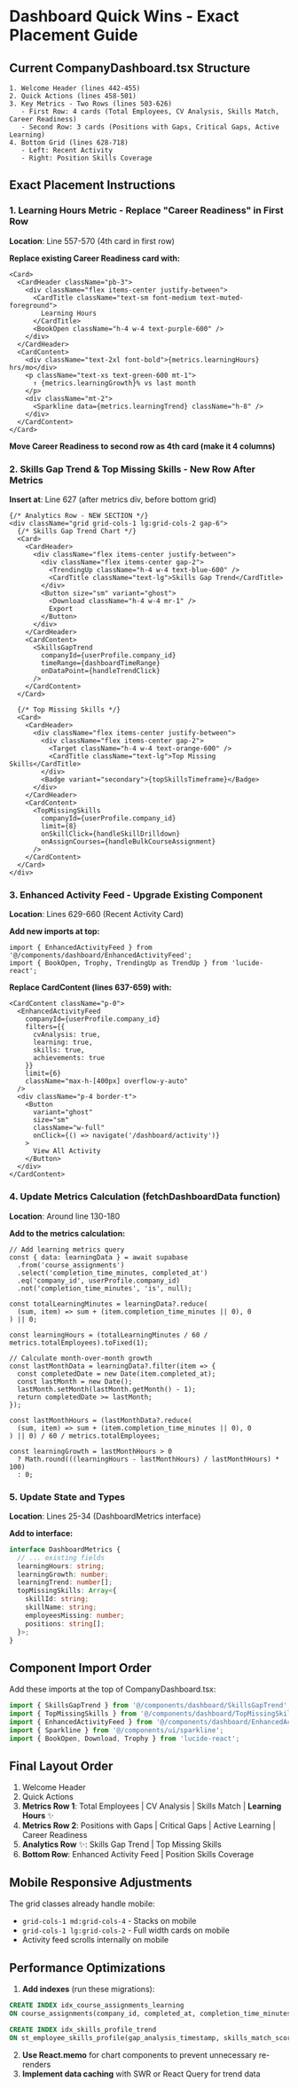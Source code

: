 # Dashboard Quick Wins - Exact Placement Guide

## Current CompanyDashboard.tsx Structure

```
1. Welcome Header (lines 442-455)
2. Quick Actions (lines 458-501)
3. Key Metrics - Two Rows (lines 503-626)
   - First Row: 4 cards (Total Employees, CV Analysis, Skills Match, Career Readiness)
   - Second Row: 3 cards (Positions with Gaps, Critical Gaps, Active Learning)
4. Bottom Grid (lines 628-718)
   - Left: Recent Activity
   - Right: Position Skills Coverage
```

## Exact Placement Instructions

### 1. **Learning Hours Metric** - Replace "Career Readiness" in First Row

**Location**: Line 557-570 (4th card in first row)

**Replace existing Career Readiness card with:**
```tsx
<Card>
  <CardHeader className="pb-3">
    <div className="flex items-center justify-between">
      <CardTitle className="text-sm font-medium text-muted-foreground">
        Learning Hours
      </CardTitle>
      <BookOpen className="h-4 w-4 text-purple-600" />
    </div>
  </CardHeader>
  <CardContent>
    <div className="text-2xl font-bold">{metrics.learningHours} hrs/mo</div>
    <p className="text-xs text-green-600 mt-1">
      ↑ {metrics.learningGrowth}% vs last month
    </p>
    <div className="mt-2">
      <Sparkline data={metrics.learningTrend} className="h-8" />
    </div>
  </CardContent>
</Card>
```

**Move Career Readiness to second row as 4th card (make it 4 columns)**

### 2. **Skills Gap Trend & Top Missing Skills** - New Row After Metrics

**Insert at**: Line 627 (after metrics div, before bottom grid)

```tsx
{/* Analytics Row - NEW SECTION */}
<div className="grid grid-cols-1 lg:grid-cols-2 gap-6">
  {/* Skills Gap Trend Chart */}
  <Card>
    <CardHeader>
      <div className="flex items-center justify-between">
        <div className="flex items-center gap-2">
          <TrendingUp className="h-4 w-4 text-blue-600" />
          <CardTitle className="text-lg">Skills Gap Trend</CardTitle>
        </div>
        <Button size="sm" variant="ghost">
          <Download className="h-4 w-4 mr-1" />
          Export
        </Button>
      </div>
    </CardHeader>
    <CardContent>
      <SkillsGapTrend 
        companyId={userProfile.company_id}
        timeRange={dashboardTimeRange}
        onDataPoint={handleTrendClick}
      />
    </CardContent>
  </Card>

  {/* Top Missing Skills */}
  <Card>
    <CardHeader>
      <div className="flex items-center justify-between">
        <div className="flex items-center gap-2">
          <Target className="h-4 w-4 text-orange-600" />
          <CardTitle className="text-lg">Top Missing Skills</CardTitle>
        </div>
        <Badge variant="secondary">{topSkillsTimeframe}</Badge>
      </div>
    </CardHeader>
    <CardContent>
      <TopMissingSkills 
        companyId={userProfile.company_id}
        limit={8}
        onSkillClick={handleSkillDrilldown}
        onAssignCourses={handleBulkCourseAssignment}
      />
    </CardContent>
  </Card>
</div>
```

### 3. **Enhanced Activity Feed** - Upgrade Existing Component

**Location**: Lines 629-660 (Recent Activity Card)

**Add new imports at top:**
```tsx
import { EnhancedActivityFeed } from '@/components/dashboard/EnhancedActivityFeed';
import { BookOpen, Trophy, TrendingUp as TrendUp } from 'lucide-react';
```

**Replace CardContent (lines 637-659) with:**
```tsx
<CardContent className="p-0">
  <EnhancedActivityFeed 
    companyId={userProfile.company_id}
    filters={{
      cvAnalysis: true,
      learning: true,
      skills: true,
      achievements: true
    }}
    limit={6}
    className="max-h-[400px] overflow-y-auto"
  />
  <div className="p-4 border-t">
    <Button 
      variant="ghost" 
      size="sm" 
      className="w-full"
      onClick={() => navigate('/dashboard/activity')}
    >
      View All Activity
    </Button>
  </div>
</CardContent>
```

### 4. **Update Metrics Calculation** (fetchDashboardData function)

**Location**: Around line 130-180

**Add to the metrics calculation:**
```tsx
// Add learning metrics query
const { data: learningData } = await supabase
  .from('course_assignments')
  .select('completion_time_minutes, completed_at')
  .eq('company_id', userProfile.company_id)
  .not('completion_time_minutes', 'is', null);

const totalLearningMinutes = learningData?.reduce(
  (sum, item) => sum + (item.completion_time_minutes || 0), 0
) || 0;

const learningHours = (totalLearningMinutes / 60 / metrics.totalEmployees).toFixed(1);

// Calculate month-over-month growth
const lastMonthData = learningData?.filter(item => {
  const completedDate = new Date(item.completed_at);
  const lastMonth = new Date();
  lastMonth.setMonth(lastMonth.getMonth() - 1);
  return completedDate >= lastMonth;
});

const lastMonthHours = (lastMonthData?.reduce(
  (sum, item) => sum + (item.completion_time_minutes || 0), 0
) || 0) / 60 / metrics.totalEmployees;

const learningGrowth = lastMonthHours > 0 
  ? Math.round(((learningHours - lastMonthHours) / lastMonthHours) * 100)
  : 0;
```

### 5. **Update State and Types**

**Location**: Lines 25-34 (DashboardMetrics interface)

**Add to interface:**
```typescript
interface DashboardMetrics {
  // ... existing fields
  learningHours: string;
  learningGrowth: number;
  learningTrend: number[];
  topMissingSkills: Array<{
    skillId: string;
    skillName: string;
    employeesMissing: number;
    positions: string[];
  }>;
}
```

## Component Import Order

Add these imports at the top of CompanyDashboard.tsx:
```typescript
import { SkillsGapTrend } from '@/components/dashboard/SkillsGapTrend';
import { TopMissingSkills } from '@/components/dashboard/TopMissingSkills';
import { EnhancedActivityFeed } from '@/components/dashboard/EnhancedActivityFeed';
import { Sparkline } from '@/components/ui/sparkline';
import { BookOpen, Download, Trophy } from 'lucide-react';
```

## Final Layout Order

1. Welcome Header
2. Quick Actions
3. **Metrics Row 1**: Total Employees | CV Analysis | Skills Match | **Learning Hours** ✨
4. **Metrics Row 2**: Positions with Gaps | Critical Gaps | Active Learning | Career Readiness
5. **Analytics Row** ✨: Skills Gap Trend | Top Missing Skills
6. **Bottom Row**: Enhanced Activity Feed | Position Skills Coverage

## Mobile Responsive Adjustments

The grid classes already handle mobile:
- `grid-cols-1 md:grid-cols-4` - Stacks on mobile
- `grid-cols-1 lg:grid-cols-2` - Full width cards on mobile
- Activity feed scrolls internally on mobile

## Performance Optimizations

1. **Add indexes** (run these migrations):
```sql
CREATE INDEX idx_course_assignments_learning 
ON course_assignments(company_id, completed_at, completion_time_minutes);

CREATE INDEX idx_skills_profile_trend 
ON st_employee_skills_profile(gap_analysis_timestamp, skills_match_score);
```

2. **Use React.memo** for chart components to prevent unnecessary re-renders
3. **Implement data caching** with SWR or React Query for trend data